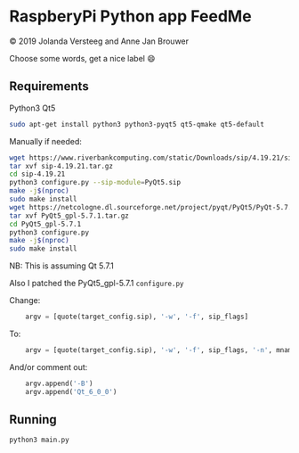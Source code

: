 RaspberyPi Python app FeedMe
==

©️ 2019 Jolanda Versteeg and Anne Jan Brouwer

Choose some words, get a nice label 😄

Requirements
--

Python3 Qt5
```bash
sudo apt-get install python3 python3-pyqt5 qt5-qmake qt5-default
```

Manually if needed:
```bash
wget https://www.riverbankcomputing.com/static/Downloads/sip/4.19.21/sip-4.19.21.tar.gz
tar xvf sip-4.19.21.tar.gz
cd sip-4.19.21
python3 configure.py --sip-module=PyQt5.sip
make -j$(nproc)
sudo make install
wget https://netcologne.dl.sourceforge.net/project/pyqt/PyQt5/PyQt-5.7.1/PyQt5_gpl-5.7.1.tar.gz
tar xvf PyQt5_gpl-5.7.1.tar.gz
cd PyQt5_gpl-5.7.1
python3 configure.py
make -j$(nproc)
sudo make install
```
NB: This is assuming Qt 5.7.1

Also I patched the PyQt5_gpl-5.7.1 `configure.py`

Change:
```python
    argv = [quote(target_config.sip), '-w', '-f', sip_flags]
```
To:
```python
    argv = [quote(target_config.sip), '-w', '-f', sip_flags, '-n', mname]
```

And/or comment out:
```python
    argv.append('-B')
    argv.append('Qt_6_0_0')
```

Running
---

```bash
python3 main.py
```

